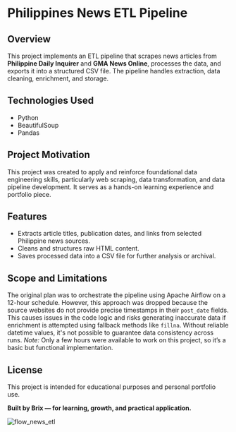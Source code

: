 # Philippines News ETL Pipeline

## Overview
This project implements an ETL pipeline that scrapes news articles from **Philippine Daily Inquirer** and **GMA News Online**, processes the data, and exports it into a structured CSV file. The pipeline handles extraction, data cleaning, enrichment, and storage.

## Technologies Used
- Python
- BeautifulSoup 
- Pandas 

## Project Motivation
This project was created to apply and reinforce foundational data engineering skills, particularly web scraping, data transformation, and data pipeline development. It serves as a hands-on learning experience and portfolio piece.

## Features
- Extracts article titles, publication dates, and links from selected Philippine news sources.
- Cleans and structures raw HTML content.
- Saves processed data into a CSV file for further analysis or archival.

## Scope and Limitations
The original plan was to orchestrate the pipeline using Apache Airflow on a 12-hour schedule. However, this approach was dropped because the source websites do not provide precise timestamps in their `post_date` fields. This causes issues in the code logic and risks generating inaccurate data if enrichment is attempted using fallback methods like `fillna`. Without reliable datetime values, it's not possible to guarantee data consistency across runs.
_Note:_ Only a few hours were available to work on this project, so it’s a basic but functional implementation.

## License
This project is intended for educational purposes and personal portfolio use.

**Built by Brix — for learning, growth, and practical application.**

![flow_news_etl](https://github.com/user-attachments/assets/1315e382-8ec8-4fbf-8439-7fd2b7dbe68c)
